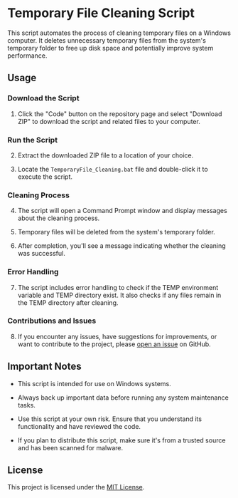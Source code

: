 # Temporary File Cleaning Script

This script automates the process of cleaning temporary files on a Windows computer. It deletes unnecessary temporary files from the system's temporary folder to free up disk space and potentially improve system performance.

## Usage

### Download the Script

1. Click the "Code" button on the repository page and select "Download ZIP" to download the script and related files to your computer.

### Run the Script

2. Extract the downloaded ZIP file to a location of your choice.

3. Locate the `TemporaryFile_Cleaning.bat` file and double-click it to execute the script.

### Cleaning Process

4. The script will open a Command Prompt window and display messages about the cleaning process.

5. Temporary files will be deleted from the system's temporary folder.

6. After completion, you'll see a message indicating whether the cleaning was successful.

### Error Handling

7. The script includes error handling to check if the TEMP environment variable and TEMP directory exist. It also checks if any files remain in the TEMP directory after cleaning.

### Contributions and Issues

8. If you encounter any issues, have suggestions for improvements, or want to contribute to the project, please [open an issue](https://github.com/yourusername/your-repo-name/issues) on GitHub.

## Important Notes

- This script is intended for use on Windows systems.

- Always back up important data before running any system maintenance tasks.

- Use this script at your own risk. Ensure that you understand its functionality and have reviewed the code.

- If you plan to distribute this script, make sure it's from a trusted source and has been scanned for malware.

## License

This project is licensed under the [MIT License](LICENSE).
